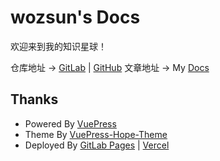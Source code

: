 # wozsun's Docs

欢迎来到我的知识星球！

仓库地址 -> [GitLab](https://code.wozsun.com/docs/docs.wozsun.com) | [GitHub](https://github.com/wozsun/Docs)
文章地址 -> My [Docs](https://docs.wozsun.com)

## Thanks

- Powered By [VuePress](https://v2.vuepress.vuejs.org)
- Theme By [VuePress-Hope-Theme](https://theme-hope.vuejs.press)
- Deployed By [GitLab Pages](https://docs.gitlab.com/ee/user/project/pages/) | [Vercel](https://vercel.com/)
